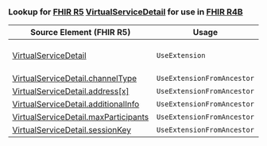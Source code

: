 ### Lookup for [FHIR R5](https://hl7.org/fhir/R5/) [VirtualServiceDetail](https://hl7.org/fhir/R5/VirtualServiceDetail.html) for use in [FHIR R4B](https://hl7.org/fhir/R4B/)

| Source Element (FHIR R5) | Usage | Target |
| -------------- | ----- | ------ |
| [VirtualServiceDetail](https://hl7.org/fhir/R5/VirtualServiceDetail.html#resource) | `UseExtension` | [http://hl7.org/fhir/5.0/StructureDefinition/extension-VirtualServiceDetail](StructureDefinition-ext-R5-VirtualServiceDetail.html) |
| [VirtualServiceDetail.channelType](https://hl7.org/fhir/R5/VirtualServiceDetail.html#resource) | `UseExtensionFromAncestor` | - |
| [VirtualServiceDetail.address[x]](https://hl7.org/fhir/R5/VirtualServiceDetail.html#resource) | `UseExtensionFromAncestor` | - |
| [VirtualServiceDetail.additionalInfo](https://hl7.org/fhir/R5/VirtualServiceDetail.html#resource) | `UseExtensionFromAncestor` | - |
| [VirtualServiceDetail.maxParticipants](https://hl7.org/fhir/R5/VirtualServiceDetail.html#resource) | `UseExtensionFromAncestor` | - |
| [VirtualServiceDetail.sessionKey](https://hl7.org/fhir/R5/VirtualServiceDetail.html#resource) | `UseExtensionFromAncestor` | - |
